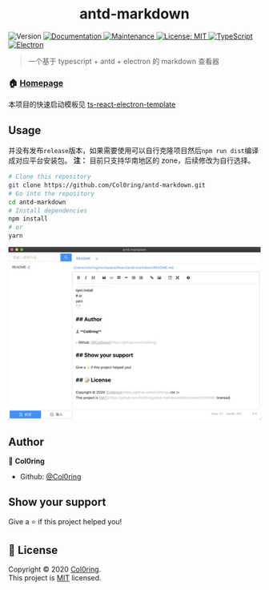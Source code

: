 <h1 align="center">antd-markdown</h1>
<p>
  <img alt="Version" src="https://img.shields.io/badge/version-0.1.1-blue.svg?cacheSeconds=2592000" />
  <a href="https://github.com/Col0ring/ts-react-electron-template#readme" target="_blank">
    <img alt="Documentation" src="https://img.shields.io/badge/documentation-yes-brightgreen.svg" />
  </a>
  <a href="https://github.com/Col0ring/ts-react-electron-template/graphs/commit-activity" target="_blank">
    <img alt="Maintenance" src="https://img.shields.io/badge/Maintained%3F-yes-green.svg" />
  </a>
  <a href="https://github.com/Col0ring/ts-react-electron-template/blob/master/LICENSE" target="_blank">
    <img alt="License: MIT" src="https://img.shields.io/github/license/Col0ring/ts-react-electron-template" />
  </a>
   <a href="https://github.com/Col0ring/ts-react-electron-template#readme" target="_blank">
    <img alt="TypeScript" src="https://img.shields.io/badge/typescript-%3E%3D3.7.2-blue" />
  </a>
  <a href="https://github.com/Col0ring/ts-react-electron-template#readme" target="_blank">
    <img alt="Electron" src="https://img.shields.io/badge/electron-%3E%3D9.0.5-orange" />
  </a>
</p>

> 一个基于 typescript + antd + electron 的 markdown 查看器

### 🏠 [Homepage](https://github.com/Col0ring/antd-markdown)

本项目的快速启动模板见 [ts-react-electron-template](https://github.com/Col0ring/ts-react-electron-template)

## Usage

并没有发布`release`版本，如果需要使用可以自行克隆项目然后`npm run dist`编译成对应平台安装包。
**注：** 目前只支持华南地区的 zone，后续修改为自行选择。

```sh
# Clone this repository
git clone https://github.com/Col0ring/antd-markdown.git
# Go into the repository
cd antd-markdown
# Install dependencies
npm install
# or
yarn
```

![](./assets/github1.png)

## Author

👤 **Col0ring**

- Github: [@Col0ring](https://github.com/Col0ring)

## Show your support

Give a ⭐️ if this project helped you!

## 📝 License

Copyright © 2020 [Col0ring](https://github.com/Col0ring).<br />
This project is [MIT](https://github.com/Col0ring/antd-markdown/blob/master/LICENSE) licensed.
